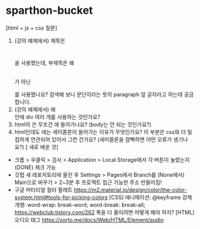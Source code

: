 # sparthon-bucket

[html + js + css 질문] 
1. (강의 예제에서) 제목은 <h1></h1>을 사용했는데, 부제목은 왜 <h2></h2> 가 아닌 <p></p> 를 사용했나요? 검색해 보니 문단이라는 뜻의 paragraph 앞 글자라고 하는데 궁금합니다.
2. (강의 예제에서) 왜 <div></div> 안에 div 여러 개를 사용하는 것인가요?
3. html의 <style></style>은 무조건 <head></head>에 들어가나요? (body는 안 되는 것인가요?)
4. html인데도 <style></style>에는 세미콜론이 들어가는 이유가 무엇인가요? 이 부분은 css와 더 밀접하게 연관되어 있어서 그런 건가요? (세미콜론을 깜빡하면 어떤 오류가 생기나요?)
[
새로 배운 것]
- 크롬 > 우클릭 > 검사 > Application > Local Storage에서 각 버튼이 눌렸는지(DONE) 체크 가능
- 깃헙 새 레포지토리에 올린 후 Settings > Pages에서 Branch를 (None에서) Main으로 바꾸기 > 2~3분 후 프로젝트 접근 가능한 주소 만들어짐!
- 구글 머터리얼 컬러 팔레트 https://m2.material.io/design/color/the-color-system.html#tools-for-picking-colors
[CSS]
애니메이션: @keyframe 
강제개행: word-wrap: break-word; word-break: break-all; https://webclub.tistory.com/262 폭을 더 줄이려면 어떻게 해야 하지?
[HTML]
오디오 태그 https://sorto.me/docs/Web/HTML/Element/audio


